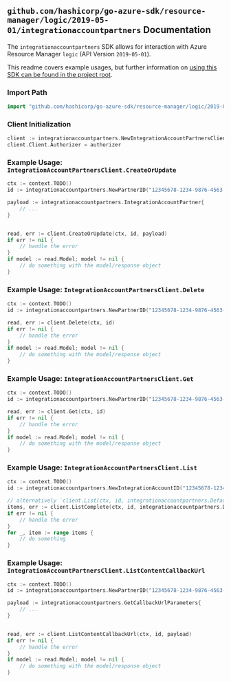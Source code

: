 
## `github.com/hashicorp/go-azure-sdk/resource-manager/logic/2019-05-01/integrationaccountpartners` Documentation

The `integrationaccountpartners` SDK allows for interaction with Azure Resource Manager `logic` (API Version `2019-05-01`).

This readme covers example usages, but further information on [using this SDK can be found in the project root](https://github.com/hashicorp/go-azure-sdk/tree/main/docs).

### Import Path

```go
import "github.com/hashicorp/go-azure-sdk/resource-manager/logic/2019-05-01/integrationaccountpartners"
```


### Client Initialization

```go
client := integrationaccountpartners.NewIntegrationAccountPartnersClientWithBaseURI("https://management.azure.com")
client.Client.Authorizer = authorizer
```


### Example Usage: `IntegrationAccountPartnersClient.CreateOrUpdate`

```go
ctx := context.TODO()
id := integrationaccountpartners.NewPartnerID("12345678-1234-9876-4563-123456789012", "example-resource-group", "integrationAccountValue", "partnerValue")

payload := integrationaccountpartners.IntegrationAccountPartner{
	// ...
}


read, err := client.CreateOrUpdate(ctx, id, payload)
if err != nil {
	// handle the error
}
if model := read.Model; model != nil {
	// do something with the model/response object
}
```


### Example Usage: `IntegrationAccountPartnersClient.Delete`

```go
ctx := context.TODO()
id := integrationaccountpartners.NewPartnerID("12345678-1234-9876-4563-123456789012", "example-resource-group", "integrationAccountValue", "partnerValue")

read, err := client.Delete(ctx, id)
if err != nil {
	// handle the error
}
if model := read.Model; model != nil {
	// do something with the model/response object
}
```


### Example Usage: `IntegrationAccountPartnersClient.Get`

```go
ctx := context.TODO()
id := integrationaccountpartners.NewPartnerID("12345678-1234-9876-4563-123456789012", "example-resource-group", "integrationAccountValue", "partnerValue")

read, err := client.Get(ctx, id)
if err != nil {
	// handle the error
}
if model := read.Model; model != nil {
	// do something with the model/response object
}
```


### Example Usage: `IntegrationAccountPartnersClient.List`

```go
ctx := context.TODO()
id := integrationaccountpartners.NewIntegrationAccountID("12345678-1234-9876-4563-123456789012", "example-resource-group", "integrationAccountValue")

// alternatively `client.List(ctx, id, integrationaccountpartners.DefaultListOperationOptions())` can be used to do batched pagination
items, err := client.ListComplete(ctx, id, integrationaccountpartners.DefaultListOperationOptions())
if err != nil {
	// handle the error
}
for _, item := range items {
	// do something
}
```


### Example Usage: `IntegrationAccountPartnersClient.ListContentCallbackUrl`

```go
ctx := context.TODO()
id := integrationaccountpartners.NewPartnerID("12345678-1234-9876-4563-123456789012", "example-resource-group", "integrationAccountValue", "partnerValue")

payload := integrationaccountpartners.GetCallbackUrlParameters{
	// ...
}


read, err := client.ListContentCallbackUrl(ctx, id, payload)
if err != nil {
	// handle the error
}
if model := read.Model; model != nil {
	// do something with the model/response object
}
```
